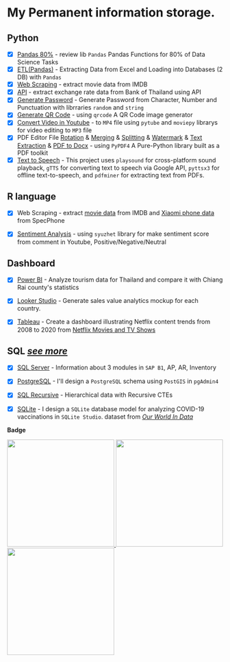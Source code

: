 # My Permanent information storage.

## Python
- [x] [Pandas 80%](Python/pandas_review0.80.ipynb) - review lib `Pandas` Pandas Functions for 80% of Data Science Tasks
- [x] [ETL(Pandas)](Python/SaleTarget.ipynb) - Extracting Data from Excel and Loading into Databases (2 DB) with `Pandas`
- [x] [Web Scraping](Python/Web_Scraping-IMDB.ipynb) - extract movie data from IMDB
- [x] [API](Python/API_ExchangeRate.ipynb) - extract exchange rate data from Bank of Thailand using API
- [x] [Generate Password](Python/GeneratePass.ipynb) - Generate Password from Character, Number and Punctuation with librraries `random` and `string`
- [x] [Generate QR Code](Python/GenerateQRCode.ipynb) - using `qrcode` A QR Code image generator
- [x] [Convert Video in Youtube](Python/VedioYT_toMP4.ipynb) - to `MP4` file using `pytube` and `moviepy` librarys for video editing to `MP3` file
- [x] PDF Editor File [Rotation](Python/PDF/Rotation.py) & [Merging](Python/PDF/Merging.py) & [Splitting](Python/PDF/Splitting.py) & [Watermark](Python/PDF/Watermark.py) & [Text Extraction](Python/PDF/Text_Extraction.py) & [PDF to Docx](Python/PDF/PDF_to_docx.py) - using `PyPDF4` A Pure-Python library built as a PDF toolkit
- [x] [Text to Speech](Python/TextToSpeech.ipynb) - This project uses `playsound` for cross-platform sound playback, `gTTS` for converting text to speech via Google API, `pyttsx3` for offline text-to-speech, and `pdfminer` for extracting text from PDFs.
<!--
- [x] [Speech Recognition](Python/SpeechRecognition.py) - using libraries `pyttsx3` is a text-to-speech conversion and `PyAudio` for PortAudio
- [x] Face Detection [Camera](Python/Face_Dectection_Online.py) & [Image](Python/Face_Dectection_Offile.py) - using `OpenCV-Python` is a provides a real-time optimized Computer Vision library
-->


## R language
- [x] Web Scraping - extract [movie data](https://rpubs.com/zkiddy/1004931) from IMDB and [Xiaomi phone data](https://rpubs.com/zkiddy/1004935) from SpecPhone
- [x] [Sentiment Analysis](https://rpubs.com/zkiddy/1000402) - using `syuzhet` library for make sentiment score from comment in Youtube, Positive/Negative/Neutral 


## Dashboard
- [x] [Power BI](Dashboard/Tourism.pdf) - Analyze tourism data for Thailand and compare it with Chiang Rai county's statistics
- [x] [Looker Studio](https://lookerstudio.google.com/s/iEAAzRR-xKw) - Generate sales value analytics mockup for each country.
- [x] [Tableau](https://public.tableau.com/views/NetflixDashboard_16752420584000/Netflix_Dashboard?:language=en-US&:display_count=n&:origin=viz_share_link) - Create a dashboard illustrating Netflix content trends from 2008 to 2020 from [Netflix Movies and TV Shows](https://www.kaggle.com/datasets/shivamb/netflix-shows)

      
## SQL [*see more*](https://github.com/siravit-pim/SQL-SAP)
- [x] [SQL Server](https://github.com/siravit-pim/SAP_Knowledge/blob/main/Reports/APFull.sql) - Information about 3 modules in `SAP B1`, AP, AR, Inventory
- [x] [PostgreSQL](https://github.com/siravit-pim/Portfolio/blob/main/SQL/PostgreSQL/SeedProcessing/SeedProcessingModel.pdf) - I'll design a `PostgreSQL` schema using `PostGIS` in `pgAdmin4`
- [x] [SQL Recursive](https://github.com/siravit-pim/Portfolio/blob/main/SQL/PostgreSQL/Resursive/Recursive_SQL.png) - Hierarchical data with Recursive CTEs
- [x] [SQLite](https://github.com/siravit-pim/Portfolio/blob/main/SQL/SQLite/Covid19Vac/Covid19Vaccince_Model.pdf) - I design a `SQLite` database model for analyzing COVID-19 vaccinations in `SQLite Studio`. dataset from [*Our World In Data*](https://github.com/owid/covid-19-data/tree/master/public/data/vaccinations)



**Badge** <br>

<a href="https://www.credly.com/badges/31fcc590-a885-475f-a277-9a8e5c1eda56/linked_in?t=s63l7t">
  <img src='https://media.badgr.com/uploads/badges/assertion-Y7IekyR1QxKrlbYqyoKwEg.png' width='250'>
<a href="https://badgr.com/public/assertions/Y7IekyR1QxKrlbYqyoKwEg?identity__email=siravit.pim@gmail.com">
  <img src='https://images.credly.com/images/024324c7-4d4c-4008-8db7-01e0d4222126/image.png' width='250'> </a>
<a href="https://learn.microsoft.com/api/credentials/share/en-us/siravit-pim/D5CAC2105C2592C?sharingId=F3D1DE12E620E53D">
    <img src='https://learn.microsoft.com/media/learn/certification/badges/microsoft-certified-fundamentals-badge.svg?branch=main' width='250'> </a>

